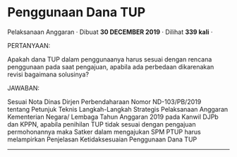 Penggunaan Dana TUP
===================

Pelaksanaan Anggaran · Dibuat **30 DECEMBER 2019** · Dilihat **339 kali** ·

PERTANYAAN:

Apakah dana TUP dalam penggunaanya harus sesuai dengan rencana penggunaan pada saat pengajuan, apabila ada perbedaan dikarenakan revisi bagaimana solusinya?

JAWABAN:

Sesuai Nota Dinas Dirjen Perbendaharaan Nomor ND-103/PB/2019 tentang Petunjuk Teknis Langkah-Langkah Strategis Pelaksanaan Anggaran Kementerian Negara/ Lembaga Tahun Anggaran 2019 pada Kanwil DJPb dan KPPN, apabila penihilan TUP tidak sesuai dengan pengajuan permohonannya maka Satker dalam mengajukan SPM PTUP harus melampirkan Penjelasan Ketidaksesuaian Penggunaan Dana TUP

  
  
  

* * *